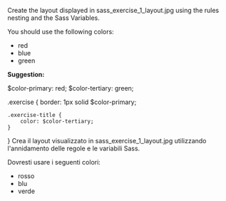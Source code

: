 
Create the layout displayed in sass_exercise_1_layout.jpg using the rules nesting and the Sass Variables.

You should use the following colors:
* red 
* blue
* green

**Suggestion:**

$color-primary: red;
$color-tertiary: green;

.exercise {
border: 1px solid $color-primary;

    .exercise-title {
        color: $color-tertiary;
    }
}
Crea il layout visualizzato in sass_exercise_1_layout.jpg utilizzando l'annidamento delle regole e le variabili Sass.

Dovresti usare i seguenti colori:
* rosso
* blu
* verde